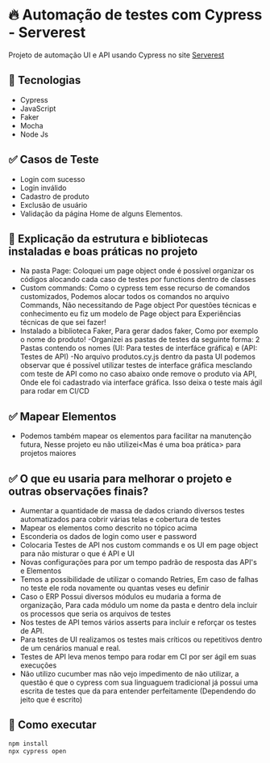 # 🔥 Automação de testes com Cypress - Serverest

Projeto de automação UI e API usando Cypress no site [Serverest](https://front.serverest.dev/login)

## 🧪 Tecnologias
- Cypress
- JavaScript
- Faker
- Mocha
- Node Js

## ✅ Casos de Teste
- Login com sucesso
- Login inválido
- Cadastro de produto
- Exclusão de usuário
- Validação da página Home de alguns Elementos.

## 🧪 Explicação da estrutura e bibliotecas instaladas e boas práticas no projeto
- Na pasta Page: Coloquei um page object onde é possível organizar os códigos alocando cada caso de testes por functions dentro de classes
- Custom commands: Como o cypress tem esse recurso de comandos customizados, Podemos alocar todos os comandos no arquivo Commands, Não necessitando de Page object
Por questões técnicas e conhecimento eu fiz um modelo de Page object para Experiências técnicas de que sei fazer!
- Instalado a biblioteca Faker, Para gerar dados faker, Como por exemplo o nome do produto!
-Organizei as pastas de testes da seguinte forma: 2 Pastas contendo os nomes (UI: Para testes de interfáce gráfica) e (API: Testes de API)
-No arquivo produtos.cy.js dentro da pasta UI podemos observar que é possível utilizar testes de interface gráfica mesclando com teste de API como no caso abaixo
onde remove o produto via API, Onde ele foi cadastrado via interface gráfica. Isso deixa o teste mais ágil para rodar em CI/CD

## ✅ Mapear Elementos
- Podemos também mapear os elementos para facilitar na manutenção futura, Nesse projeto eu não utilizei<Mas é uma boa prática> para projetos maiores

## ✅ O que eu usaria para melhorar o projeto e outras observações finais?
-  Aumentar a quantidade de massa de dados criando diversos testes automatizados para cobrir várias telas e cobertura de testes
- Mapear os elementos como descrito no tópico acima
- Esconderia os dados de login como user e password
- Colocaria Testes de API nos custom commands e os UI em page object para não misturar o que é API e UI
- Novas configurações para por um tempo padrão de resposta das API's e Elementos
- Temos a possibilidade de utilizar o comando Retries, Em caso de falhas no teste ele roda novamente ou quantas veses eu definir
- Caso o ERP Possui diversos módulos eu mudaria a forma de organização, Para cada módulo um nome da pasta e dentro dela incluir os processos que seria os arquivos de testes
- Nos testes de API temos vários asserts para incluir e reforçar os testes de API.
- Para testes de UI realizamos os testes mais críticos ou repetitivos dentro de um cenários manual e real.
- Testes de API leva menos tempo para rodar em CI por ser ágil em suas execuções
- Não utilizo cucumber mas não vejo impedimento de não utilizar, a questão é que o cypress com sua linguaguem tradicional já possui uma escrita de testes
que da para entender perfeitamente (Dependendo do jeito que é escrito)


## 🚀 Como executar
```bash
npm install
npx cypress open

